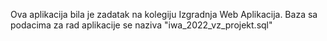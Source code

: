 Ova aplikacija bila je zadatak na kolegiju Izgradnja Web Aplikacija.
Baza sa podacima za rad aplikacije se naziva "iwa_2022_vz_projekt.sql"
